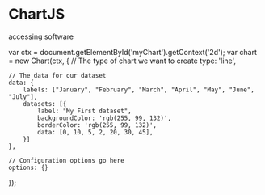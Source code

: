 # ChartJS
accessing software

<canvas id="myChart"></canvas>

<script src="https://cdnjs.cloudflare.com/ajax/libs/Chart.js/2.4.0/Chart.min.js"></script>

var ctx = document.getElementById('myChart').getContext('2d');
var chart = new Chart(ctx, {
    // The type of chart we want to create
    type: 'line',

    // The data for our dataset
    data: {
        labels: ["January", "February", "March", "April", "May", "June", "July"],
        datasets: [{
            label: "My First dataset",
            backgroundColor: 'rgb(255, 99, 132)',
            borderColor: 'rgb(255, 99, 132)',
            data: [0, 10, 5, 2, 20, 30, 45],
        }]
    },

    // Configuration options go here
    options: {}
});
